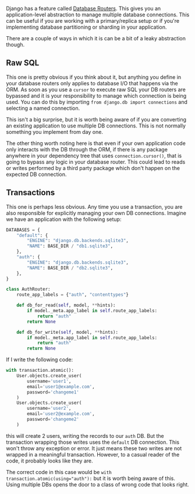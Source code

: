 <!--
.. title: Django DB Routers: Pitfalls
.. slug: django-db-routers-1
.. date: 2025-02-16 00:00:00
.. tags: python,django
.. category: 
.. link: 
.. description: 
.. type: text
-->

Django has a feature called [Database Routers](https://docs.djangoproject.com/en/5.2/topics/db/multi-db/). This gives you an application-level abstraction to manage multiple database connections. This can be useful if you are working with a primary/replica setup or if you're implementing database partitioning or sharding in your application.

There are a couple of ways in which it is can be a bit of a leaky abstraction though.

## Raw SQL

This one is pretty obvious if you think about it, but anything you define in your database routers only applies to database I/O that happens via the ORM. As soon as you use a `cursor` to execute raw SQL your DB routers are bypassed and it is your responsibility to manage which connection is being used. You can do this by importing `from django.db import connections` and selecting a named connection.

This isn't a big surprise, but it is worth being aware of if you are converting an existing application to use multiple DB connections. This is not normally something you implement from day one.

The other thing worth noting here is that even if your own application code only interacts with the DB through the ORM, if there is any package anywhere in your dependency tree that uses `connection.cursor()`, that is going to bypass any logic in your database router. This could lead to reads or writes performed by a third party package which don't happen on the expected DB connection.

## Transactions

This one is perhaps less obvious. Any time you use a transaction, you are also responsible for explicitly managing your own DB connections. Imagine we have an application with the following setup:

```py
DATABASES = {
    "default": {
        "ENGINE": "django.db.backends.sqlite3",
        "NAME": BASE_DIR / "db1.sqlite3",
    },
    "auth": {
        "ENGINE": "django.db.backends.sqlite3",
        "NAME": BASE_DIR / "db2.sqlite3",
    },
}

class AuthRouter:
    route_app_labels = {"auth", "contenttypes"}

    def db_for_read(self, model, **hints):
        if model._meta.app_label in self.route_app_labels:
            return "auth"
        return None

    def db_for_write(self, model, **hints):
        if model._meta.app_label in self.route_app_labels:
            return "auth"
        return None
```

If I write the following code:

```py
with transaction.atomic():
    User.objects.create_user(
        username='user1',
        email='user1@example.com',
        password='changeme1'
    )
    User.objects.create_user(
        username='user2',
        email='user2@example.com',
        password='changeme2'
    )
```

this will create 2 users, writing the records to our `auth` DB. But the transaction wrapping those writes uses the `default` DB connection. This won't throw any exception or error. It just means these two writes are not wrapped in a meaningful transaction. However, to a casual reader of the code, it probably looks like they are.

The correct code in this case would be `with transaction.atomic(using="auth"):` but it is worth being aware of this. Using multiple DBs opens the door to a class of wrong code that looks right.
